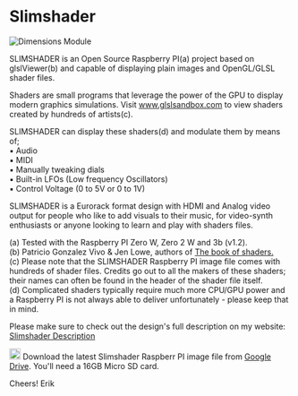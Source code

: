 # Slimshader

![Dimensions Module](https://www.erikoostveen.co.uk/assets/img/portfolio/item-2.jpg)

SLIMSHADER is an Open Source Raspberry PI(a) project based on glslViewer(b) and capable of displaying plain images and OpenGL/GLSL shader files.

Shaders are small programs that leverage the power of the GPU to display modern graphics simulations. Visit <a href="https://glslsandbox.com/" target="_blank">www.glslsandbox.com</a> to view shaders created by hundreds of artists(c).

SLIMSHADER can display these shaders(d) and modulate them by means of;
<br/>&#9642; Audio
<br/>&#9642; MIDI
<br/>&#9642; Manually tweaking dials
<br/>&#9642; Built-in LFOs (Low frequency Oscillators)
<br/>&#9642; Control Voltage (0 to 5V or 0 to 1V)

SLIMSHADER is a Eurorack format design with HDMI and Analog video output for people who like to add visuals to their music, for video-synth enthusiasts or anyone looking to learn and play with shaders files.

(a) Tested with the Raspberry PI Zero W, Zero 2 W and 3b (v1.2).
<br>(b) Patricio Gonzalez Vivo & Jen Lowe, authors of <a href="https://www.thebookofshaders.com" target="_blank">The book of shaders.</a>
<br>(c) Please note that the SLIMSHADER Raspberry PI image file comes with hundreds of shader files. Credits go out to all the makers of these shaders; their names can often be found in the header of the shader file itself.
<br>(d) Complicated shaders typically require much more CPU/GPU power and a Raspberry PI is not always able to deliver unfortunately - please keep that in mind.

Please make sure to check out the design's full description on my website: <a href="https://www.erikoostveen.co.uk/Slimshader.html" target="_blank">Slimshader Description</a> 

<img src="https://www.erikoostveen.co.uk/assets/img/Slimshader/GoogleDrive.png" width="20px"> Download the latest Slimshader Raspberr PI image file from <a href="https://drive.google.com/open?id=1KHu7PUzum56piUTjFtTS98Mjdbm1r-Ja&authuser=erikoostveen5%40gmail.com&usp=drive_fs" target="_blank">Google Drive</a>. You'll need a 16GB Micro SD card.

Cheers! Erik
